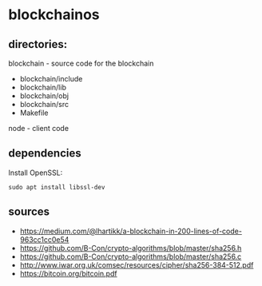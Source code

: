 # blockchainos

## directories:

blockchain - source code for the blockchain
* blockchain/include
* blockchain/lib
* blockchain/obj
* blockchain/src
* Makefile

node - client code

## dependencies
Install OpenSSL:
```
sudo apt install libssl-dev
```

## sources
* https://medium.com/@lhartikk/a-blockchain-in-200-lines-of-code-963cc1cc0e54
* https://github.com/B-Con/crypto-algorithms/blob/master/sha256.h
* https://github.com/B-Con/crypto-algorithms/blob/master/sha256.c
* http://www.iwar.org.uk/comsec/resources/cipher/sha256-384-512.pdf
* https://bitcoin.org/bitcoin.pdf
